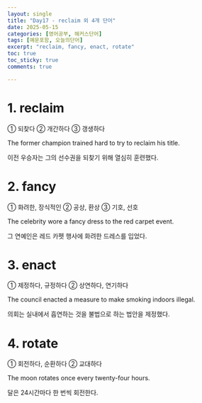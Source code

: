 ```yaml
---
layout: single
title: "Day17 - reclaim 외 4개 단어"
date: 2025-05-15
categories: [영어공부, 해커스단어]
tags: [예문포함, 오늘의단어]
excerpt: "reclaim, fancy, enact, rotate"
toc: true
toc_sticky: true
comments: true

---
```


# 1. reclaim
① 되찾다 ② 개간하다 ③ 갱생하다

The former champion trained hard to try to reclaim his title.

이전 우승자는 그의 선수권을 되찾기 위해 열심히 훈련했다.


# 2. fancy
① 화려한, 장식적인 ② 공상, 환상 ③ 기호, 선호

The celebrity wore a fancy dress to the red carpet event.

그 연예인은 레드 카펫 행사에 화려한 드레스를 입었다.

# 3. enact
① 제정하다, 규정하다 ② 상연하다, 연기하다

The council enacted a measure to make smoking indoors illegal.

의회는 실내에서 흡연하는 것을 불법으로 하는 법안을 제정했다.

# 4. rotate
① 회전하다, 순환하다 ② 교대하다

The moon rotates once every twenty-four hours.

달은 24시간마다 한 번씩 회전한다.